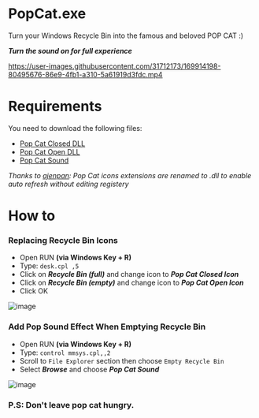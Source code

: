 # PopCat.exe
Turn your Windows Recycle Bin into the famous and beloved POP CAT :)

***Turn the sound on for full experience***

https://user-images.githubusercontent.com/31712173/169914198-80495676-86e9-4fb1-a310-5a61919d3fdc.mp4


# Requirements
You need to download the following files:
- [Pop Cat Closed DLL](https://github.com/elmoiv/PopCat.exe/blob/main/requirements/popCatClosed.dll?raw=true)
- [Pop Cat Open DLL](https://github.com/elmoiv/PopCat.exe/blob/main/requirements/popCatOpen.dll?raw=true)
- [Pop Cat Sound](https://github.com/elmoiv/PopCat.exe/blob/main/requirements/popCatSound.wav?raw=true)

*Thanks to [ajenpan](https://github.com/ajenpan): Pop Cat icons extensions are renamed to .dll to enable auto refresh without editing registery*
# How to

### Replacing Recycle Bin Icons
- Open RUN **(via Windows Key + R)**
- Type: `desk.cpl ,5`
- Click on ***Recycle Bin (full)*** and change icon to ***Pop Cat Closed Icon***
- Click on ***Recycle Bin (empty)*** and change icon to ***Pop Cat Open Icon***
- Click OK

![image](https://user-images.githubusercontent.com/31712173/169913034-56a43164-a3d5-4ef3-bc4c-3d2155c1aee4.png)

<!-- ### Enable Automatic Refresh
- Open RUN **(via Windows Key + R)**
- Type: `regedit`
- Go to: `HKEY_CURRENT_USER\SOFTWARE\Microsoft\Windows\CurrentVersion\Explorer\CLSID\{645FF040-5081-101B-9F08-00AA002F954E}\DefaultIcon`
- You will see 3 keys:
  - (Default)
  - empty
  - full
- If each key value ends with `.ico`, Add `,0` at the end of each value.

![image](https://user-images.githubusercontent.com/31712173/169913157-8ec2e500-5431-40fb-9c5e-551c051f819e.png) -->

### Add Pop Sound Effect When Emptying Recycle Bin
- Open RUN **(via Windows Key + R)**
- Type: `control mmsys.cpl,,2`
- Scroll to `File Explorer` section then choose `Empty Recycle Bin`
- Select ***Browse*** and choose ***Pop Cat Sound***

![image](https://user-images.githubusercontent.com/31712173/170488327-1878734e-9382-46bd-bab8-a7be0b9220ec.png)

### P.S: Don't leave pop cat hungry.

